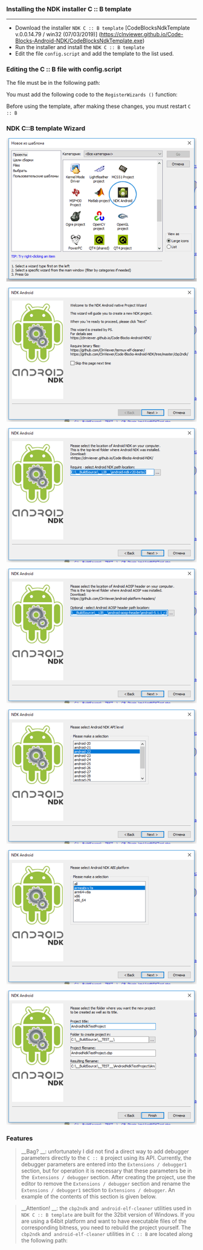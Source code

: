 ### Installing the NDK installer C :: B template

 ----------

 - Download the installer `NDK C :: B template` [CodeBlocksNdkTemplate v.0.0.14.79 / win32 (07/03/2019)] (https://clnviewer.github.io/Code-Blocks-Android-NDK/CodeBlocksNdkTemplate.exe)
 - Run the installer and install the `NDK C :: B template`
 - Edit the file `config.script` and add the template to the list used.

 ### Editing the C :: B file with config.script

 The file must be in the following path:
 
 
 
 You must add the following code to the `RegisterWizards ()` function:
 
 
 Before using the template, after making these changes, you must restart `C :: B`
 
 
 ### NDK C::B template Wizard

![Image1](img/Wizard1.png)

![Image1](img/Wizard2.png)

![Image1](img/Wizard3.png)

![Image1](img/Wizard4.png)

![Image1](img/Wizard5.png)

![Image1](img/Wizard6.png)

![Image1](img/Wizard7.png)


### Features

 > __Bag? __: unfortunately I did not find a direct way to add debugger parameters directly to the `C :: B` project using its API.
 > Currently, the debugger parameters are entered into the `Extensions / debugger1` section, but for operation it is necessary that these parameters be in the` Extensions / debugger` section.
 > After creating the project, use the editor to remove the `Extensions / debugger` section and rename the` Extensions / debugger1` section to `Extensions / debugger`.
 > An example of the contents of this section is given below.
 
 
 > __Attention! __: the `cbp2ndk` and` android-elf-cleaner` utilities used in `NDK C :: B template` are built for the 32bit version of Windows.
 > If you are using a 64bit platform and want to have executable files of the corresponding bitness, you need to rebuild the project yourself.
 > The `cbp2ndk` and` android-elf-cleaner` utilities in `C :: B` are located along the following path:
 
 
 
